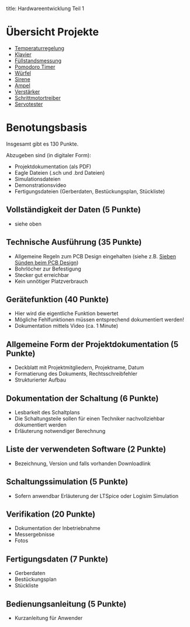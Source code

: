 title: Hardwareentwicklung Teil 1

# Übersicht Projekte
* [Temperaturregelung]({filename}temperaturregelung.md)
* [Klavier]({filename}klavier.md)
* [Füllstandsmessung]({filename}fuellstand.md)
* [Pomodoro Timer]({filename}pomodoro.md)
* [Würfel]({filename}wuerfel.md)
* [Sirene]({filename}sirene.md)
* [Ampel]({filename}ampel.md)
* [Verstärker]({filename}verstaerker.md)
* [Schrittmotortreiber]({filename}schrittmotor.md)
* [Servotester]({filename}servotester.md)

# Benotungsbasis
Insgesamt gibt es 130 Punkte.

Abzugeben sind (in digitaler Form):

 * Projektdokumentation (als PDF)
 * Eagle Dateien (.sch und .brd Dateien)
 * Simulationsdateien
 * Demonstrationsvideo
 * Fertigungsdateien (Gerberdaten, Bestückungsplan, Stückliste)

## Vollständigkeit der Daten (5 Punkte)
* siehe oben
## Technische Ausführung (35 Punkte)
* Allgemeine Regeln zum PCB Design eingehalten (siehe z.B. [Sieben Sünden beim PCB Design](https://www.elektronikpraxis.vogel.de/pcb-design-regeln-sieben-suenden-beim-leiterplatten-design-a-356703/))
* Bohrlöcher zur Befestigung
* Stecker gut erreichbar
* Kein unnötiger Platzverbrauch
## Gerätefunktion (40 Punkte)
* Hier wird die eigentliche Funktion bewertet
* Mögliche Fehlfunktionen müssen entsprechend dokumentiert werden!
* Dokumentation mittels Video (ca. 1 Minute)
## Allgemeine Form der Projektdokumentation (5 Punkte)
* Deckblatt mit Projektmitgliedern, Projektname, Datum
* Formatierung des Dokuments, Rechtsschreibfehler
* Strukturierter Aufbau
## Dokumentation der Schaltung (6 Punkte)
* Lesbarkeit des Schaltplans
* Die Schaltungsteile sollen für einen Techniker nachvollziehbar dokumentiert werden
* Erläuterung notwendiger Berechnung
## Liste der verwendeten Software (2 Punkte)
* Bezeichnung, Version und falls vorhanden Downloadlink
## Schaltungssimulation (5 Punkte)
* Sofern anwendbar Erläuterung der LTSpice oder Logisim Simulation
## Verifikation (20 Punkte)
* Dokumentation der Inbetriebnahme
* Messergebnisse
* Fotos
## Fertigungsdaten (7 Punkte)
* Gerberdaten
* Bestückungsplan
* Stückliste
## Bedienungsanleitung (5 Punkte)
* Kurzanleitung für Anwender

<!--- PWM Erzeugung, Verstärker -->
